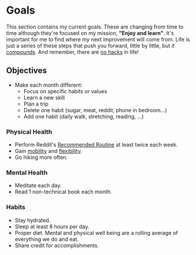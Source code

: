 # Goals

This section contains my current goals. These are changing from time to time although they're focused on my mission, **"Enjoy and learn"**. It's important for me to find where my next improvement will come from. Life is just a series of these steps that push you forward, little by little, but it [compounds][c-i]. And remember, there are [no hacks][hacks] in life!

[hacks]: http://www.collaborativefund.com/blog/useful-hacks/
[c-i]: https://www.investopedia.com/terms/c/compoundinterest.asp

## Objectives

- Make each month different:
  - Focus on specific habits or values
  - Learn a new skill
  - Plan a trip
  - Delete one habit (sugar, meat, reddit, phone in bedroom...)
  - Add one habit (daily walk, stretching, reading, ...)

### Physical Health

- Perform Reddit's [Recommended Routine][rr] at least twice each week.
- Gain [mobility][mm] and [flexibility][ss].
- Go hiking more often.

[rr]: https://www.reddit.com/r/bodyweightfitness/wiki/kb/recommended_routine
[mm]: https://phrakture.github.io/molding-mobility.html
[ss]: https://phrakture.github.io/starting-stretching.html

### Mental Health

- Meditate each day.
- Read 1 non-technical book each month.

### Habits

- Stay hydrated.
- Sleep at least 8 hours per day.
- Proper diet. Mental and physical well being are a rolling average of everything we do and eat.
- Share credit for accomplishments.
